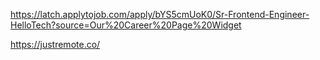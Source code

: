 

https://latch.applytojob.com/apply/bYS5cmUoK0/Sr-Frontend-Engineer-HelloTech?source=Our%20Career%20Page%20Widget

https://justremote.co/